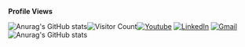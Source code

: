****Profile Views****

![Anurag's GitHub stats](https://github-readme-stats.vercel.app/api?username=melihbodr&show_icons=true&theme=white)![Visitor Count](https://profile-counter.glitch.me/{melihbodr}/count.svg)[<img alt="Youtube" src="https://img.shields.io/badge/Youtube%20-%23FF0000.svg?&style=for-the-badge&logo=YouTube&logoColor=white"/>](https://www.youtube.com/channel/UCtvccweD3LKUPrCfW9w3wvg) [<img alt="LinkedIn" src="https://img.shields.io/badge/linkedin%20-%230077B5.svg?&style=for-the-badge&logo=linkedin&logoColor=white"/>](https://www.linkedin.com/in/melihbdr/) [<img alt="Gmail" src="https://img.shields.io/badge/@MELİHBDR.1995@GMAİL.COM-D14836?style=for-the-badge&logo=gmail&logoColor=white" />](melihbdr.1995@gmail.com)
![Anurag's GitHub stats](https://github-readme-stats.vercel.app/api?username=melihbodr&show_icons=true&theme=white)

